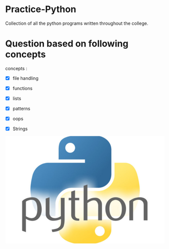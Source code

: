 # Practice-Python
Collection of all the python programs written throughout the college.

# Question based on following concepts
concepts :
- [x] file handling
- [x] functions
- [x] lists
- [x] patterns
- [x] oops
- [x] Strings


![Python](pythonlogo.jpg)

